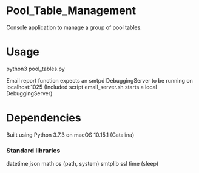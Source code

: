 # Pool_Table_Management
Console application to manage a group of pool tables.

# Usage
python3 pool_tables.py

Email report function expects an smtpd DebuggingServer to be running on localhost:1025
(Included script email_server.sh starts a local DebuggingServer)

# Dependencies
Built using Python 3.7.3 on macOS 10.15.1 (Catalina)

### Standard libraries
datetime
json
math
os (path, system)
smtplib
ssl
time (sleep)

